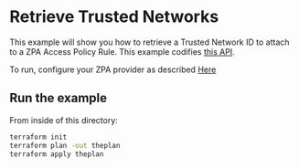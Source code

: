 # Retrieve Trusted Networks

This example will show you how to retrieve a Trusted Network ID to attach to a ZPA Access Policy Rule.
This example codifies [this API](https://help.zscaler.com/zpa/api-reference#/trusted-network-controller/getAllTrustedNetworks).

To run, configure your ZPA provider as described [Here](https://github.com/willguibr/terraform-provider-zpa/blob/master/website/docs/index.html.markdown)

## Run the example

From inside of this directory:

```bash
terraform init
terraform plan -out theplan
terraform apply theplan
```
